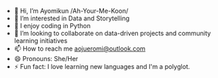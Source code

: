 - 👋 Hi, I’m Ayomikun /Ah-Your-Me-Koon/
- 👀 I’m interested in Data and Storytelling
- 🌱 I enjoy coding in Python
- 💞️ I’m looking to collaborate on data-driven projects and community learning initiatives
- 📫 How to reach me aojueromi@outlook.com
- 😄 Pronouns: She/Her
- ⚡ Fun fact: I love learning new languages and I'm a polyglot.

<!---
OjAy-stack/OjAy-stack is a ✨ special ✨ repository because its `README.md` (this file) appears on your GitHub profile.
You can click the Preview link to take a look at your changes.
--->
